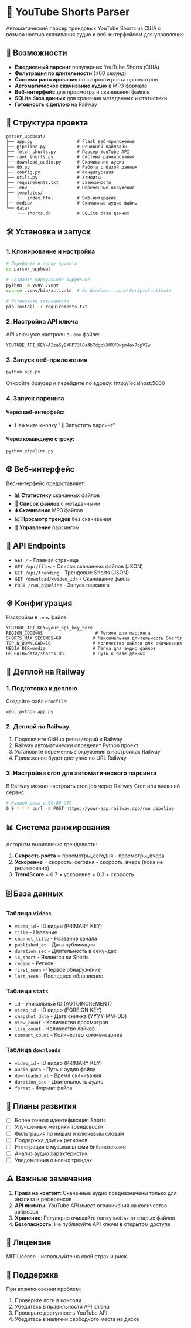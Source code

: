 # 🎵 YouTube Shorts Parser

Автоматический парсер трендовых YouTube Shorts из США с возможностью скачивания аудио и веб-интерфейсом для управления.

## 🚀 Возможности

- **Ежедневный парсинг** популярных YouTube Shorts (США)
- **Фильтрация по длительности** (≤60 секунд)
- **Система ранжирования** по скорости роста просмотров
- **Автоматическое скачивание аудио** в MP3 формате
- **Веб-интерфейс** для просмотра и скачивания файлов
- **SQLite база данных** для хранения метаданных и статистики
- **Готовность к деплою** на Railway

## 📁 Структура проекта

```
parser_uppbeat/
├── app.py                 # Flask веб-приложение
├── pipeline.py            # Основной пайплайн
├── fetch_shorts.py        # Парсер YouTube API
├── rank_shorts.py         # Система ранжирования
├── download_audio.py      # Скачивание аудио
├── db.py                  # Работа с базой данных
├── config.py              # Конфигурация
├── utils.py               # Утилиты
├── requirements.txt       # Зависимости
├── .env                   # Переменные окружения
├── templates/
│   └── index.html         # Веб-интерфейс
├── media/                 # Скачанные аудио файлы
└── data/
    └── shorts.db          # SQLite база данных
```

## 🛠 Установка и запуск

### 1. Клонирование и настройка

```bash
# Перейдите в папку проекта
cd parser_uppbeat

# Создайте виртуальное окружение
python -m venv .venv
source .venv/bin/activate  # На Windows: .venv\Scripts\activate

# Установите зависимости
pip install -r requirements.txt
```

### 2. Настройка API ключа

API ключ уже настроен в `.env` файле:
```
YOUTUBE_API_KEY=AIzaSyBXRP73lOa4b7dgokX0XYDwjm4ax7opVIw
```

### 3. Запуск веб-приложения

```bash
python app.py
```

Откройте браузер и перейдите по адресу: http://localhost:5000

### 4. Запуск парсинга

#### Через веб-интерфейс:
- Нажмите кнопку "🔄 Запустить парсинг"

#### Через командную строку:
```bash
python pipeline.py
```

## 🌐 Веб-интерфейс

Веб-интерфейс предоставляет:

- **📊 Статистику** скачанных файлов
- **📁 Список файлов** с метаданными
- **⬇️ Скачивание** MP3 файлов
- **📈 Просмотр трендов** без скачивания
- **🔄 Управление** парсингом

## 🔧 API Endpoints

- `GET /` - Главная страница
- `GET /api/files` - Список скачанных файлов (JSON)
- `GET /api/trending` - Трендовые Shorts (JSON)
- `GET /download/<video_id>` - Скачивание файла
- `POST /run_pipeline` - Запуск парсинга

## ⚙️ Конфигурация

Настройки в `.env` файле:

```env
YOUTUBE_API_KEY=your_api_key_here
REGION_CODE=US                    # Регион для парсинга
SHORTS_MAX_SECONDS=60            # Максимальная длительность Shorts
TOP_N_DOWNLOAD=10                # Количество файлов для скачивания
MEDIA_DIR=media                  # Папка для аудио файлов
DB_PATH=data/shorts.db           # Путь к базе данных
```

## 🚀 Деплой на Railway

### 1. Подготовка к деплою

Создайте файл `Procfile`:
```
web: python app.py
```

### 2. Деплой на Railway

1. Подключите GitHub репозиторий к Railway
2. Railway автоматически определит Python проект
3. Установите переменные окружения в настройках Railway
4. Приложение будет доступно по URL Railway

### 3. Настройка cron для автоматического парсинга

В Railway можно настроить cron job через Railway Cron или внешний сервис:

```bash
# Каждый день в 09:00 UTC
0 9 * * * curl -X POST https://your-app.railway.app/run_pipeline
```

## 📊 Система ранжирования

Алгоритм вычисления трендовости:

1. **Скорость роста** = просмотры_сегодня - просмотры_вчера
2. **Ускорение** = скорость_сегодня - скорость_вчера (пока не реализовано)
3. **TrendScore** = 0.7 × ускорение + 0.3 × скорость

## 🗄 База данных

### Таблица `videos`
- `video_id` - ID видео (PRIMARY KEY)
- `title` - Название
- `channel_title` - Название канала
- `published_at` - Дата публикации
- `duration_sec` - Длительность в секундах
- `is_short` - Является ли Shorts
- `region` - Регион
- `first_seen` - Первое обнаружение
- `last_seen` - Последнее обновление

### Таблица `stats`
- `id` - Уникальный ID (AUTOINCREMENT)
- `video_id` - ID видео (FOREIGN KEY)
- `snapshot_date` - Дата снимка (YYYY-MM-DD)
- `view_count` - Количество просмотров
- `like_count` - Количество лайков
- `comment_count` - Количество комментариев

### Таблица `downloads`
- `video_id` - ID видео (PRIMARY KEY)
- `audio_path` - Путь к аудио файлу
- `downloaded_at` - Время скачивания
- `duration_sec` - Длительность аудио
- `format` - Формат файла

## 🔮 Планы развития

- [ ] Более точная идентификация Shorts
- [ ] Улучшенные метрики трендовости
- [ ] Фильтрация по нишам и ключевым словам
- [ ] Поддержка других регионов
- [ ] Интеграция с музыкальными библиотеками
- [ ] Анализ аудио характеристик
- [ ] Уведомления о новых трендах

## ⚠️ Важные замечания

1. **Права на контент**: Скачанные аудио предназначены только для анализа и референсов
2. **API лимиты**: YouTube API имеет ограничения на количество запросов
3. **Хранение**: Регулярно очищайте папку `media/` от старых файлов
4. **Безопасность**: Не публикуйте API ключи в открытом доступе

## 📝 Лицензия

MIT License - используйте на свой страх и риск.

## 🤝 Поддержка

При возникновении проблем:
1. Проверьте логи в консоли
2. Убедитесь в правильности API ключа
3. Проверьте доступность YouTube API
4. Убедитесь в наличии свободного места на диске
